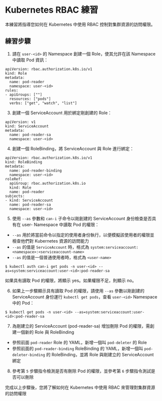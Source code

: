 # Kubernetes RBAC 練習

本練習將指導您如何在 Kubernetes 中使用 RBAC 控制對集群資源的訪問權限。

## 練習步驟

1. 請在 `user-<id>` 的 Namespace 創建一個 Role，使其允許在該 Namespace 中讀取 Pod 資訊：

```
apiVersion: rbac.authorization.k8s.io/v1
kind: Role
metadata:
  name: pod-reader
  namespace: user-<id>
rules:
- apiGroups: [""]
  resources: ["pods"]
  verbs: ["get", "watch", "list"]
```

3. 創建一個 ServiceAccount 用於綁定剛創建的 Role：

```
apiVersion: v1
kind: ServiceAccount
metadata:
  name: pod-reader-sa
  namespace: user-<id>
```

4. 創建一個 RoleBinding，將 ServiceAccount 與 Role 進行綁定：

```
apiVersion: rbac.authorization.k8s.io/v1
kind: RoleBinding
metadata:
  name: pod-reader-binding
  namespace: user-<id>
roleRef:
  apiGroup: rbac.authorization.k8s.io
  kind: Role
  name: pod-reader
subjects:
- kind: ServiceAccount
  name: pod-reader-sa
  namespace: user-<id>
```

5. 使用 `--as` 參數和 `can-i` 子命令以剛創建的 ServiceAccount 身份檢查是否具有在 user-<id> Namespace 中讀取 Pod 的權限：

* `--as` 用於將當前命令以指定的使用者身份執行，以便模擬該使用者的權限並檢查他們對 Kubernetes 資源的訪問能力
* `--as` 的值是 `ServiceAccount` 時，格式為 `system:serviceaccount:<namespace>:<serviceaccount-name>`
* `--as` 的值是一個普通使用者時，格式為 `<user-name>`

```
$ kubectl auth can-i get pods -n user-<id> --as=system:serviceaccount:user-<id>:pod-reader-sa
```

如果具有讀取 Pod 的權限，將顯示 yes。如果權限不足，則顯示 no。

6. 如果上一步驟顯示具有讀取 Pod 的權限，請使用 `--as` 參數以剛創建的 ServiceAccount 身份運行 `kubectl get pods`，查看 `user-<id>` Namespace 中的 Pod：

```
$ kubectl get pods -n user-<id> --as=system:serviceaccount:user-<id>:pod-reader-sa
```

7. 為剛建立的 ServiceAccount (pod-reader-sa) 增加刪除 Pod 的權限，需創建一個新的 Role 與 RoleBinding

* 參照前面 `pod-reader` Role 的 YAML，新增一個叫 `pod-deleter` 的 Role
* 參照前面的 `pod-reader-binding` RoleBinding 的 YAML，新增一個叫 `pod-deleter-binding` 的 RoleBinding，並將 Role 與剛建立的 ServiceAccount 綁定

8. 參考第 `5` 步驟指令檢測是否有刪除 Pod 的權限，並參考第 `6` 步驟指令測試是否可以刪除

完成以上步驟後，您將了解如何在 Kubernetes 中使用 RBAC 來管理對集群資源的訪問權限